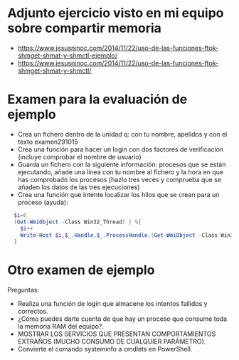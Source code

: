 # Adjunto ejercicio visto en mi equipo sobre compartir memoria
- https://www.jesusninoc.com/2014/11/22/uso-de-las-funciones-ftok-shmget-shmat-y-shmctl-ejemplo/
- https://www.jesusninoc.com/2014/11/22/uso-de-las-funciones-ftok-shmget-shmat-y-shmctl/

# Examen para la evaluación de ejemplo
- Crea un fichero dentro de la unidad q: con tu nombre, apelidos y con el texto examen291015
- Crea una función para hacer un login con dos factores de verificación (incluye comprobar el nombre de usuario)
- Guarda un fichero con la siguiente información: procesos que se están ejecutando, añade una línea con tu nombre al fichero y la hora en que has comprobado los procesos (hazlo tres veces y comprueba que se añaden los datos de las tres ejecuciones)
- Crea una función que intente localizar los hilos que se crean para un proceso (ayuda):
```PowerShell
  $i=0
  (Get-WmiObject -Class Win32_Thread) | %{
    $i++
    Write-Host $i,$_.Handle,$_.ProcessHandle,(Get-WmiObject -Class Win32_Service | Where-Object State -EQ ‘Running’ | Where-Object ProcessId -EQ $_.ProcessHandle),(Get-Process -Id $_.ProcessHandle).ProcessName
  }
```
# Otro examen de ejemplo
Preguntas:
- Realiza una función de login que almacene los intentos fallidos y correctos.
- ¿Cómo puedes darte cuenta de que hay un proceso que consume toda la memoria RAM del equipo?.
- MOSTRAR LOS SERVICIOS QUE PRESENTAN COMPORTAMIENTOS EXTRAÑOS (MUCHO CONSUMO DE CUALQUIER PARÁMETRO). 
- Convierte el comando systeminfo a cmdlets en PowerShell.
